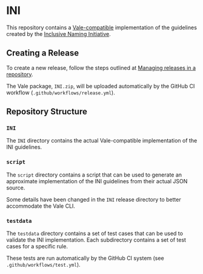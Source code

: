 # INI

This repository contains a [Vale-compatible][1] implementation of the 
guidelines created by the [Inclusive Naming Initiative][2].

## Creating a Release

To create a new release, follow the steps outlined at 
[Managing releases in a repository][3].

The Vale package, `INI.zip`, will be uploaded automatically by the GitHub CI
workflow (`.github/workflows/release.yml`).

## Repository Structure

### `INI`

The `INI` directory contains the actual Vale-compatible implementation of the
INI guidelines.

### `script`

The `script` directory contains a script that can be used to generate an 
approximate implementation of the INI guidelines from their actual JSON source.

Some details have been changed in the `INI` release directory to better 
accommodate the Vale CLI.

### `testdata`

The `testdata` directory contains a set of test cases that can be used to 
validate the INI implementation. Each subdirectory contains a set of test cases 
for a specific rule.

These tests are run automatically by the GitHub CI system (see 
`.github/workflows/test.yml`).

[1]: https://github.com/errata-ai/vale
[2]: https://inclusivenaming.org/
[3]: https://docs.github.com/en/repositories/releasing-projects-on-github/managing-releases-in-a-repository#creating-a-release